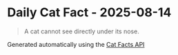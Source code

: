 # Daily Cat Fact - 2025-08-14

> A cat cannot see directly under its nose.

Generated automatically using the [Cat Facts API](https://catfact.ninja)
